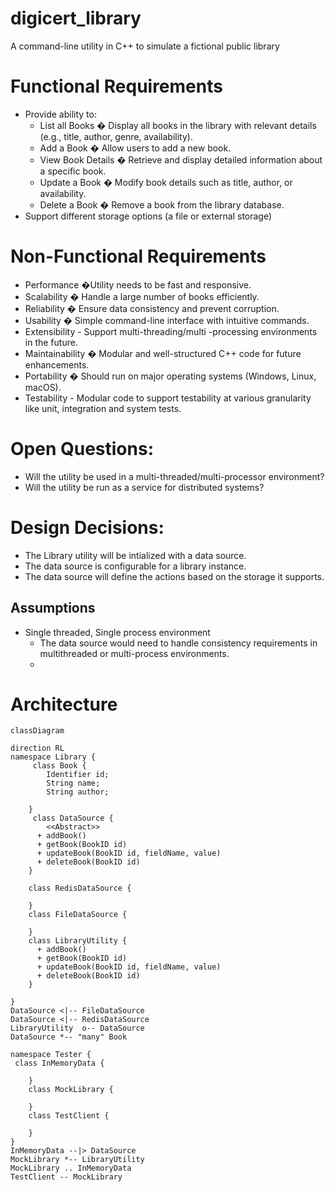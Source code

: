 # digicert_library
A command-line utility in C++ to simulate a fictional public library

# Functional Requirements
* Provide ability to:
	* List all Books � Display all books in the library with relevant details (e.g., title, author, genre, availability).	
	* Add a Book � Allow users to add a new book.
	* View Book Details � Retrieve and display detailed information about a specific book.
	* Update a Book � Modify book details such as title, author, or availability.
	* Delete a Book � Remove a book from the library database.
* Support different storage options (a file or external storage)

# Non-Functional Requirements
* Performance �Utility needs to be fast and responsive.
* Scalability � Handle a large number of books efficiently.
* Reliability � Ensure data consistency and prevent corruption.
* Usability � Simple command-line interface with intuitive commands.
* Extensibility - Support multi-threading/multi -processing environments in the future. 
* Maintainability � Modular and well-structured C++ code for future enhancements.
* Portability � Should run on major operating systems (Windows, Linux, macOS).
* Testability - Modular code to support testability at various granularity like unit, integration and system tests.

# Open Questions:
* Will the utility be used in a multi-threaded/multi-processor environment?
* Will the utility be run as a service for distributed systems?

# Design Decisions:
* The Library utility will be intialized with a data source.
* The data source is configurable for a library instance.
* The data source will define the actions based on the storage it supports.
 

## Assumptions
* Single threaded, Single process environment
	* The data source would need to handle consistency requirements in multithreaded or multi-process environments.
	* 

# Architecture
```mermaid
classDiagram

direction RL
namespace Library {
     class Book {
        Identifier id;
        String name;
        String author;

    }
     class DataSource {
        <<Abstract>>
      + addBook()
      + getBook(BookID id)
      + updateBook(BookID id, fieldName, value)
      + deleteBook(BookID id)
    }
    
    class RedisDataSource {

    }
    class FileDataSource {

    }
    class LibraryUtility {
      + addBook()
      + getBook(BookID id)
      + updateBook(BookID id, fieldName, value)
      + deleteBook(BookID id)
    }
   
}
DataSource <|-- FileDataSource
DataSource <|-- RedisDataSource
LibraryUtility  o-- DataSource
DataSource *-- "many" Book

namespace Tester {
 class InMemoryData {

    }
    class MockLibrary {

    }
    class TestClient {

    }
}
InMemoryData --|> DataSource
MockLibrary *-- LibraryUtility
MockLibrary .. InMemoryData
TestClient -- MockLibrary

```
